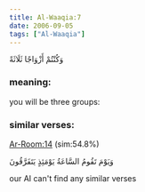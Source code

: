 ```yaml
---
title: Al-Waaqia:7
date: 2006-09-05
tags: ["Al-Waaqia"]
---
```

وَكُنْتُمْ أَزْوَاجًا ثَلَاثَةً
### meaning: 
you will be three groups:
### similar verses: 

[Ar-Room:14](/30/14) (sim:54.8%)

وَيَوْمَ تَقُومُ السَّاعَةُ يَوْمَئِذٍ يَتَفَرَّقُونَ

our AI can't find any similar verses



